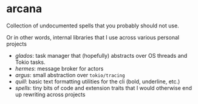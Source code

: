 # arcana

Collection of undocumented spells that you probably should not use.

Or in other words, internal libraries that I use across various personal projects

- *glados*: task manager that (hopefully) abstracts over OS threads and Tokio tasks.
- *hermes*: message broker for actors
- *argus*: small abstraction over `tokio/tracing`
- *quill*: basic text formatting utilities for the cli (bold, underline, etc.)
- *spells*: tiny bits of code and extension traits that I would otherwise end up rewriting  across projects
